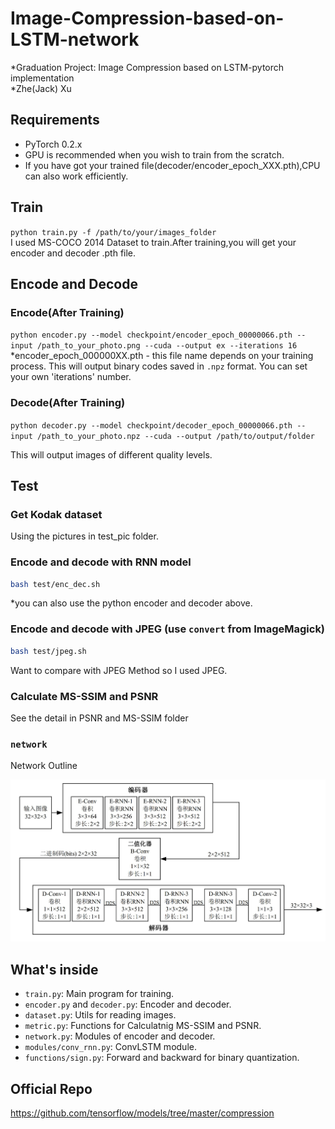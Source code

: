 # Image-Compression-based-on-LSTM-network
*Graduation Project: Image Compression based on LSTM-pytorch implementation  
*Zhe(Jack) Xu  

## Requirements
- PyTorch 0.2.x
- GPU is recommended when you wish to train from the scratch.
- If you have got your trained file(decoder/encoder_epoch_XXX.pth),CPU can also work efficiently.

## Train
`
python train.py -f /path/to/your/images_folder
`  
I used MS-COCO 2014 Dataset to train.After training,you will get your encoder and decoder .pth file.

## Encode and Decode
### Encode(After Training)
`
python encoder.py --model checkpoint/encoder_epoch_00000066.pth --input /path_to_your_photo.png --cuda --output ex --iterations 16
`  
*encoder_epoch_000000XX.pth - this file name depends on your training process.
This will output binary codes saved in `.npz` format.
You can set your own 'iterations' number. 

### Decode(After Training)
`
python decoder.py --model checkpoint/decoder_epoch_00000066.pth --input /path_to_your_photo.npz --cuda --output /path/to/output/folder
`  

This will output images of different quality levels.

## Test
### Get Kodak dataset
Using the pictures in test_pic folder.

### Encode and decode with RNN model
```bash
bash test/enc_dec.sh
```
*you can also use the python encoder and decoder above.

### Encode and decode with JPEG (use `convert` from ImageMagick)
```bash
bash test/jpeg.sh
```
Want to compare with JPEG Method so I used JPEG.

### Calculate MS-SSIM and PSNR
See the detail in PSNR and MS-SSIM folder

### `network`

Network Outline

![Network](networkpic.jpg)

## What's inside
- `train.py`: Main program for training.
- `encoder.py` and `decoder.py`: Encoder and decoder.
- `dataset.py`: Utils for reading images.
- `metric.py`: Functions for Calculatnig MS-SSIM and PSNR.
- `network.py`: Modules of encoder and decoder.
- `modules/conv_rnn.py`: ConvLSTM module.
- `functions/sign.py`: Forward and backward for binary quantization.

## Official Repo
https://github.com/tensorflow/models/tree/master/compression
